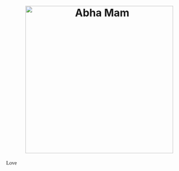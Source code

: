 <h1 align="center">
  <br>
	  <a><img src="https://github.com/user-attachments/assets/5ef50ec4-5fa2-4156-8df2-b1a68225ba07" alt="Abha Mam" width = "400"></a>
  <br>
</h1>

<span style="font-family:Copperlate">Love</span>
